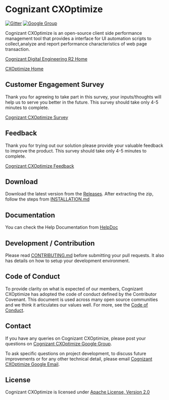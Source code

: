 # Cognizant CXOptimize
[![Gitter](https://badges.gitter.im/Join%20Chat.svg)](https://gitter.im/CognizantCXOptimize) [![Google Group](https://img.shields.io/badge/%E2%9C%89-Google%20Group-blue.svg)](https://groups.google.com/forum/#!forum/cognizantcxoptimize)

Cognizant CXOptimize is an open-source client side performance management tool that provides a interface for UI automation scripts to collect,analyze and report performance characteristics of web page transaction.

[Cognizant Digital Engineering R2 Home](https://r2engineering.cognizant.com/)

[CXOptimize Home](https://r2engineering.cognizant.com/cde/cxoptimize)

## Customer Engagement Survey

Thank you for agreeing to take part in this survey, your inputs/thoughts will help us to serve you better in the future. This survey should take only 4-5 minutes to complete.

[Cognizant CXOptimize Survey](https://docs.google.com/forms/d/e/1FAIpQLSe87PCSBklPe7l5QHf3a06R9flnPmSrhslZS0WUERmtvbz6ag/viewform)

## Feedback

Thank you for trying out our solution please provide your valuable feedback to improve the product. This survey should take only 4-5 minutes to complete.

[Cognizant CXOptimize Feedback](https://docs.google.com/forms/d/e/1FAIpQLSfazirv0beYrgXzuy8NZRPHDIwcQYHftLAr9SfYz3VZQZo5rg/viewform)

## Download

Download the latest version from the [Releases](https://github.com/Cognizant-Digital-Engineering-R2/CXOptimize/releases/tag/v2.0.6). After extracting the zip, follow the steps from [INSTALLATION.md](INSTALLATION.md)

## Documentation

You can check the Help Documentation from [HelpDoc](USERGUIDE.md)

## Development / Contribution

Please read [CONTRIBUTING.md](CONTRIBUTING.md) before submitting your pull requests. It also has details on how to setup your development environment.

## Code of Conduct

To provide clarity on what is expected of our members, Cognizant CXOptimize has adopted the code of conduct defined by the Contributor Covenant. This document is used across many open source communities and we think it articulates our values well. For more, see the [Code of Conduct](CODE_OF_CONDUCT.md).

## Contact

If you have any queries on Cognizant CXOptimize, please post your questions on [Cognizant CXOptimize Google Group](https://groups.google.com/forum/#!forum/cognizantcxoptimize).

To ask specific questions on project development, to discuss future improvements or for any other technical detail, please email [Cognizant CXOptimize Google Email](cognizantcxoptimize@gmail.com).

## License

Cognizant CXOptimize is licensed under [Apache License, Version 2.0](LICENSE)
